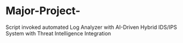 # Major-Project-
Script invoked automated Log Analyzer with AI-Driven Hybrid IDS/IPS System with Threat Intelligence Integration
